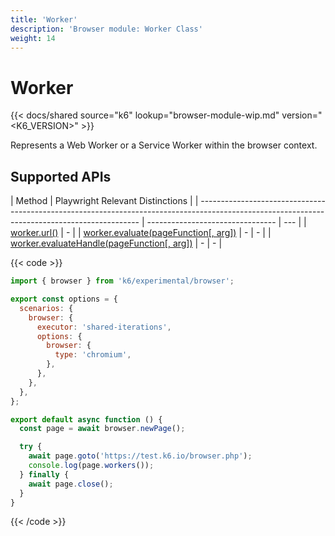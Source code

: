 ```yaml
---
title: 'Worker'
description: 'Browser module: Worker Class'
weight: 14
---
```


# Worker

{{< docs/shared source="k6" lookup="browser-module-wip.md" version="<K6_VERSION>" >}}

Represents a Web Worker or a Service Worker within the browser context.

## Supported APIs

| Method                                                                                                                                        | Playwright Relevant Distinctions |
| --------------------------------------------------------------------------------------------------------------------------------------------- | -------------------------------- | --- |
| <a href="https://playwright.dev/docs/api/class-worker#worker-url" target="_blank" >worker.url()</a>                                           | -                                |
| <a href="https://playwright.dev/docs/api/class-worker#worker-evaluate" target="_blank" >worker.evaluate(pageFunction[, arg])</a>              | -                                | -   |
| <a href="https://playwright.dev/docs/api/class-worker#worker-evaluate-handle" target="_blank" >worker.evaluateHandle(pageFunction[, arg])</a> | -                                | -   |

{{< code >}}

```javascript
import { browser } from 'k6/experimental/browser';

export const options = {
  scenarios: {
    browser: {
      executor: 'shared-iterations',
      options: {
        browser: {
          type: 'chromium',
        },
      },
    },
  },
};

export default async function () {
  const page = await browser.newPage();

  try {
    await page.goto('https://test.k6.io/browser.php');
    console.log(page.workers());
  } finally {
    await page.close();
  }
}
```

{{< /code >}}
